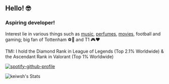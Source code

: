 ## Hello! :nerd_face:

### Aspiring developer! 
Interest lie in various things such as [music](https://www.last.fm/user/keicci), [perfumes](https://www.parfumo.com/Users/Keiciaga), [movies](https://letterboxd.com/iek7/), football and gaming; big fan of Tottenham ⚽🤍 and T1 🎮❤️

TMI: I hold the Diamond Rank in League of Legends (Top 2.1% Worldwide) & the Ascendant Rank in Valorant (Top 1% Worldwide)

[![spotify-github-profile](https://spotify-github-profile.vercel.app/api/view?uid=hoang-khang.le&cover_image=true&theme=novatorem&bar_color=53b14f&bar_color_cover=true)](https://github.com/kittinan/spotify-github-profile)

![keiwsh's Stats](https://github-readme-stats.vercel.app/api?username=keiwsh&theme=dracula&show_icons=true&hide_border=false&count_private=true)

